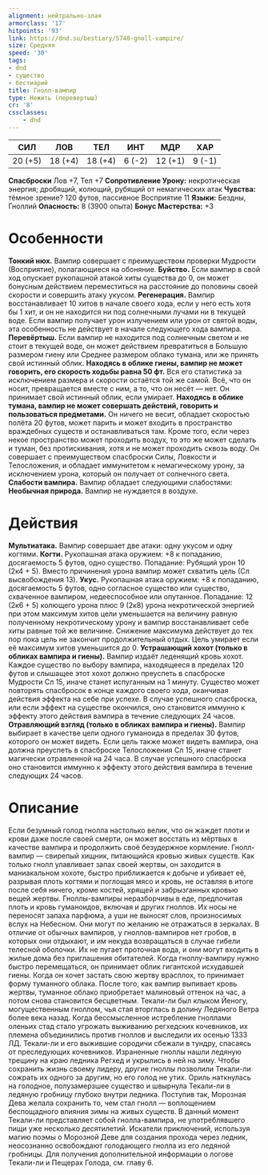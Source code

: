 ```yaml
---
alignment: нейтрально-злая
armorclass: '17'
hitpoints: '93'
link: https://dnd.su/bestiary/5740-gnoll-vampire/
size: Средняя
speed: '30'
tags:
- dnd
- существо
- бестиарий
title: Гнолл-вампир
type: Нежить (перевертыш)
cr: '8'
cssclasses:
    - dnd
---
```



| СИЛ | ЛОВ | ТЕЛ | ИНТ | МДР | ХАР |
|---|---|---|---|---|---|
| 20 (+5) | 18 (+4) | 18 (+4) | 6 (-2) | 12 (+1) | 9 (-1) |
**Спасброски** Лов +7, Тел +7
**Сопротивление Урону:** некротическая энергия; дробящий, колющий, рубящий от немагических атак
**Чувства:** тёмное зрение? 120 футов, пассивное Восприятие 11
**Языки:** Бездны, Гноллий
**Опасность:** 8 (3900 опыта)
**Бонус Мастерства:** +3


# Особенности
**Тонкий нюх.** Вампир совершает с преимуществом проверки Мудрости (Восприятие), полагающиеся на обоняние.
**Буйство.** Если вампир в свой ход опускает рукопашной атакой хиты существа до 0, он может бонусным действием переместиться на расстояние до половины своей скорости и совершить атаку укусом.
**Регенерация.** Вампир восстанавливает 10 хитов в начале своего хода, если у него есть хотя бы 1 хит, и он не находится ни под солнечными лучами ни в текущей воде. Если вампир получает урон излучением или урон от святой воды, эта особенность не действует в начале следующего хода вампира.
**Перевёртыш.** Если вампир не находится под солнечным светом и не стоит в текущей воде, он может действием превратиться в Большую размером гиену или Среднее размером облако тумана, или же принять свой истинный облик.
**Находясь в облике гиены, вампир не может говорить, его скорость ходьбы равна 50 фт.** Вся его статистика за исключением размера и скорости остаётся той же самой. Всё, что он носит, превращается вместе с ним, а то, что он несёт — нет. Он принимает свой истинный облик, если умирает.
**Находясь в облике тумана, вампир не может совершать действий, говорить и пользоваться предметами.** Он ничего не весит, обладает скоростью полёта 20 футов, может парить и может входить в пространство враждебных существ и останавливаться там. Кроме того, если через некое пространство может проходить воздух, то это же может сделать и туман, без протискивания, хотя и не может проходить сквозь воду. Он совершает с преимуществом спасброски Силы, Ловкости и Телосложения, и обладает иммунитетом к немагическому урону, за исключением урона, который он получает от солнечного света.
**Слабости вампира.** Вампир обладает следующими слабостями:
**Необычная природа.** Вампир не нуждается в воздухе.


# Действия
**Мультиатака.** Вампир совершает две атаки: одну укусом и одну когтями.
**Когти.** Рукопашная атака оружием: +8 к попаданию, досягаемость 5 футов, одно существо. Попадание: Рубящий урон 10 (2к4 + 5). Вместо причинения урона вампир может схватить цель (Сл высвобождения 13).
**Укус.** Рукопашная атака оружием: +8 к попаданию, досягаемость 5 футов, одно согласное существо или существо, схваченное вампиром, недееспособное или опутанное. Попадание: 12 (2к6 + 5) колющего урона плюс 9 (2к8) урона некротической энергией при этом максимум хитов цели уменьшается на величину равную полученному некротическому урону и вампир восстанавливает себе хиты равные той же величине. Снижение максимума действует до тех пор пока цель не закончит продолжительный отдых. Цель умирает если её максимум хитов уменьшится до 0.
**Устрашающий хохот (только в обликах вампира и гиены).** Вампир издаёт леденящий кровь хохот. Каждое существо по выбору вампира, находящееся в пределах 120 футов и слышащее этот хохот должно преуспеть в спасброске Мудрости Сл 15, иначе станет испуганным на 1 минуту. Существо может повторять спасбросок в конце каждого своего хода, оканчивая действия эффекта на себе при успехе. В случае успешного спасброска, или если эффект на существе окончился, оно становится иммунно к эффекту этого действия вампира в течение следующих 24 часов.
**Отравляющий взгляд (только в обликах вампира и гиены).** Вампир выбирает в качестве цели одного гуманоида в пределах 30 футов, которого он может видеть. Если цель также может видеть вампира, она должна преуспеть в спасброске Телосложения Сл 15, иначе станет магически отравленной на 24 часа. В случае успешного спасброска оно становится иммунно к эффекту этого действия вампира в течение следующих 24 часов.


# Описание
Если безумный голод гнолла настолько велик, что он жаждет плоти и крови даже после своей смерти, он может восстать из мёртвых в качестве вампира и продолжить своё безудержное кормление. Гнолл-вампир — свирепый хищник, питающийся кровью живых существ. Как только гнолл улавливает запах своей жертвы, он заходится в маниакальном хохоте, быстро приближается к добыче и убивает её, разрывая плоть когтями и поглощая мясо и кровь, не оставляя в итоге после себя ничего, кроме костей, хрящей и забрызганных кровью вещей жертвы. Гноллы-вампиры неразборчивы в еде, предпочитая плоть и кровь гуманоидов, включая и других гноллов. Их носы не переносят запаха парфюма, а уши не выносят слов, произносимых вслух на Небесном. Они могут по желанию не отражаться в зеркалах. В отличие от обычных вампиров, у гноллов-вампиров нет гробов, в которых они отдыхают, и им некуда возвращаться в случае гибели телесной оболочки. Их не пугает проточная вода, и они могут входить в жилые дома без приглашения обитателей. Когда гноллу-вампиру нужно быстро перемещаться, он принимает облик гигантской исхудавшей гиены. Когда он хочет застать свою жертву врасплох, то принимает форму туманного облака. После того, как вампир выпивает кровь жертвы, туманное облако приобретает малиновый оттенок на час, а потом снова становится бесцветным. Текали-ли был клыком Йеногу, могущественным гноллом, чья стая вторглась в долину Ледяного Ветра более века назад. Когда бессмысленное истребление гноллами оленьих стад стало угрожать выживанию регхедских кочевников, их племена объединились против гноллов и выследили их осенью 1333 ЛД. Текали-ли и его выжившие сородичи сбежали в тундру, спасаясь от преследующих кочевников. Израненные гноллы нашли ледяную трещину на краю ледника Регхед и укрылись в ней на зиму. Чтобы сохранить жизнь своему лидеру, другие гноллы позволили Текали-ли сожрать их одного за другим, но его голод не утих. Ориль наткнулась на голодное, полузамерзшее существо и швырнула Текали-ли в ледяную гробницу глубоко внутри ледника. Поступив так, Морозная Дева желала сохранить то, чем стал гнолл — воплощением беспощадного влияния зимы на живых существ. В данный момент Текали-ли представляет собой гнолла-вампира, не употреблявшего пищи уже несколько десятилетий. Искатели приключений, используя магию поэмы о Морозной Деве для создания прохода через ледник, неосознанно освобождают голодающего гнолла из его ледяной гробницы. Для получения дополнительной информации о логове Текали-ли и Пещерах Голода, см. главу 6.